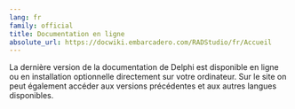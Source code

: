 ```yaml
---
lang: fr
family: official
title: Documentation en ligne
absolute_url: https://docwiki.embarcadero.com/RADStudio/fr/Accueil
---
```

La dernière version de la documentation de Delphi est disponible en ligne ou en installation optionnelle directement sur votre ordinateur. Sur le site on peut également accéder aux versions précédentes et aux autres langues disponibles.
